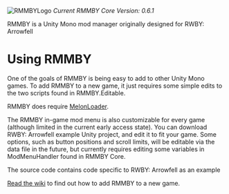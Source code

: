 ![RMMBYLogo](https://user-images.githubusercontent.com/31836770/203875165-491030b9-1846-49da-884b-862b6acb088e.png)
*Current RMMBY Core Version: 0.6.1*

RMMBY is a Unity Mono mod manager originally designed for RWBY: Arrowfell

# Using RMMBY
One of the goals of RMMBY is being easy to add to other Unity Mono games. To add RMMBY to a new game, it just requires some simple edits to the two scripts found in RMMBY.Editable.

RMMBY does require [MelonLoader](https://melonwiki.xyz/#/).

The RMMBY in-game mod menu is also customizable for every game (although limited in the current early access state). You can download RWBY: Arrowfell example Unity project, and edit it to fit your game. Some options, such as button positions and scroll limits, will be editable via the data file in the future, but currently requires editing some variables in ModMenuHandler found in RMMBY Core.

The source code contains code specific to RWBY: Arrowfell as an example

[Read the wiki](https://github.com/Makarew/RMMBY/wiki) to find out how to add RMMBY to a new game.
